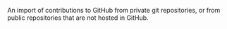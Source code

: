 An import of contributions to GitHub from private git repositories, or from public repositories that are not hosted in GitHub.
